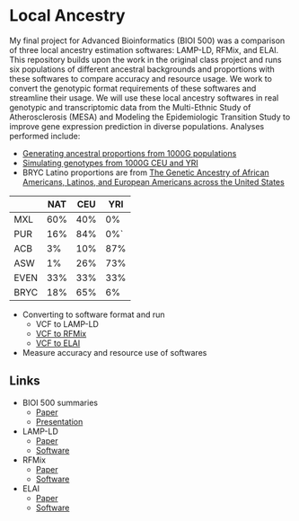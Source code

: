 # Local Ancestry

My final project for Advanced Bioinformatics (BIOI 500) was a comparison of three local ancestry estimation softwares: LAMP-LD, RFMix, and ELAI. This repository builds upon the work in the original class project and runs six populations of different ancestral backgrounds and proportions with these softwares to compare accuracy and resource usage. We work to convert the genotypic format requirements of these softwares and streamline their usage. We will use these local ancestry softwares in real genotypic and transcriptomic data from the Multi-Ethnic Study of Atherosclerosis (MESA) and Modeling the Epidemiologic Transition Study to improve gene expression prediction in diverse populations. Analyses performed include:

* [Generating ancestral proportions from 1000G populations](https://github.com/aandaleon/Local_Ancestry/blob/master/01_get_1000G_proportions.R)
* [Simulating genotypes from 1000G CEU and YRI](https://github.com/aandaleon/Local_Ancestry/blob/master/02_sample_refs.R)
 * BRYC Latino proportions are from [The Genetic Ancestry of African Americans, Latinos, and European Americans across the United States](https://www.ncbi.nlm.nih.gov/pmc/articles/PMC4289685/)
 
|      | NAT | CEU | YRI |
|------|-----|-----|-----|
| MXL  | 60% | 40% | 0%  |
| PUR  | 16% | 84% | 0%` |
| ACB  | 3%  | 10% | 87% |
| ASW  | 1%  | 26% | 73% |
| EVEN | 33% | 33% | 33% |
| BRYC | 18% | 65% | 6%  |

* Converting to software format and run
  * VCF to LAMP-LD
  * [VCF to RFMix](https://github.com/aandaleon/Local_Ancestry/blob/master/04_RFMix.py)
  * [VCF to ELAI](https://github.com/aandaleon/Local_Ancestry/blob/master/05_ELAI.sh)
* Measure accuracy and resource use of softwares

## Links
* BIOI 500 summaries
  * [Paper](https://docs.google.com/document/d/1YVKdQc5WmQK9lJFTgaxiBgNVxHsKWZ4x_5nJwLcCf-Q/edit?usp=sharing)
  * [Presentation](https://docs.google.com/presentation/d/1LJXkkStQNTmNCr_zg6MTAqe_HDryur0adjWiqwoM06g/edit?usp=sharing)
* LAMP-LD 
  * [Paper](https://academic.oup.com/bioinformatics/article/28/10/1359/212139)
  * [Software](http://lamp.icsi.berkeley.edu/lamp/lampld/)
* RFMix 
  * [Paper](https://www.sciencedirect.com/science/article/pii/S0002929713002899?via%3Dihub)
  * [Software](https://sites.google.com/site/rfmixlocalancestryinference/)
* ELAI
  * [Paper](http://www.genetics.org/content/196/3/625.long)
  * [Software](http://www.haplotype.org/elai.html)

